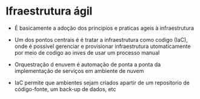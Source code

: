 # Ifraestrutura ágil

- É basicamente a adoção dos principios e praticas ageis à infraestrutura

- Um dos pontos centrais é é tratar a infraestrutura como codigo (IaC), onde é possivel gerenciar e provisionar infraestrutura utomaticamente por meio de codigo ao inves de usar um processo manual

- Orquestração d enuvem é  automação de ponta  a ponta da implementação de serviços em ambiente de nuvem

- IaC permite que ambientes sejam criados apartir de um repositorio de código-fonte, um back-up de dados, etc
